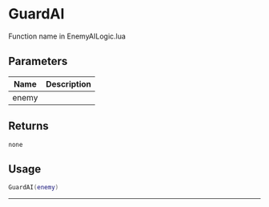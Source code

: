 # GuardAI

Function name in EnemyAILogic.lua

## Parameters

| Name  | Description |
| ----- | ----------- |
| enemy |             |

## Returns

`none`

## Usage

```lua
GuardAI(enemy)
```

---
